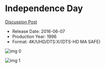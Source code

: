 # Independence Day

[Discussion Post](https://www.avsforum.com/threads/bass-eq-for-filtered-movies.2995212/post-56898482)

* Release Date: 2016-06-07
* Production Year: 1996
* Format: 4K/UHD/DTS:X/(DTS-HD MA SAFE)

![img 0](https://i.imgur.com/7ZaIsjW.jpg)

![img 1](https://i.imgur.com/mJso9db.png)

